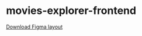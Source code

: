 # movies-explorer-frontend

[Download Figma layout](https://drive.google.com/file/d/1dEtUij5sG5XHHIbzE3t160PND8Lhe5fT/view?usp=share_link)